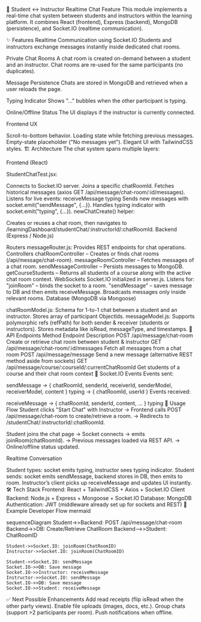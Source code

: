 💬 Student ↔ Instructor Realtime Chat Feature
This module implements a real-time chat system between students and instructors within the learning platform. It combines React (frontend), Express (backend), MongoDB (persistence), and Socket.IO (realtime communication).

✨ Features
Realtime Communication using Socket.IO
Students and instructors exchange messages instantly inside dedicated chat rooms.

Private Chat Rooms
A chat room is created on-demand between a student and an instructor. Chat rooms are re-used for the same participants (no duplicates).

Message Persistence
Chats are stored in MongoDB and retrieved when a user reloads the page.

Typing Indicator
Shows "..." bubbles when the other participant is typing.

Online/Offline Status
The UI displays if the instructor is currently connected.

Frontend UX

Scroll-to-bottom behavior.
Loading state while fetching previous messages.
Empty-state placeholder ("No messages yet").
Elegant UI with TailwindCSS styles.
🏗️ Architecture
The chat system spans multiple layers:

Frontend (React)

StudentChatTest.jsx:

Connects to Socket.IO server.
Joins a specific chatRoomId.
Fetches historical messages (axios GET /api/message/chat-room/:id/messages).
Listens for live events:
receiveMessage
typing
Sends new messages with socket.emit("sendMessage", {...}).
Handles typing indicator with socket.emit("typing", {...}).
newChatCreate() helper:

Creates or reuses a chat room, then navigates to /learningDashboard/studentChat/:instructorId/:chatRoomId.
Backend (Express / Node.js)

Routers
messageRouter.js: Provides REST endpoints for chat operations.
Controllers
chatRoomController – Creates or finds chat rooms (/api/message/chat-room).
messageRoomController – Fetches messages of a chat room.
sendMessageController – Persists messages to MongoDB.
getCourseStudents – Returns all students of a course along with the active chat room context.
WebSockets
Socket.IO initialized in server.js.
Listens for:
"joinRoom" – binds the socket to a room.
"sendMessage" – saves message to DB and then emits receiveMessage.
Broadcasts messages only inside relevant rooms.
Database (MongoDB via Mongoose)

chatRoomModel.js:
Schema for 1-to-1 chat between a student and an instructor.
Stores array of participant ObjectIds.
messageModel.js:
Supports polymorphic refs (refPath) for both sender & receiver (students or instructors).
Stores metadata like isRead, messageType, and timestamps.
📡 API Endpoints
Method	Endpoint	Description
POST	/api/message/chat-room	Create or retrieve chat room between student & instructor
GET	/api/message/chat-room/:id/messages	Fetch all messages from a chat room
POST	/api/message/message	Send a new message (alternative REST method aside from sockets)
GET	/api/message/course/:courseId/:currentChatRoomId	Get students of a course and their chat room context
🔌 Socket.IO Events
Events sent:

sendMessage → { chatRoomId, senderId, receiverId, senderModel, receiverModel, content }
typing → { chatRoomId, userId }
Events received:

receiveMessage → { chatRoomId, senderId, content, ... }
typing
🚀 Usage Flow
Student clicks "Start Chat" with Instructor
→ Frontend calls POST /api/message/chat-room to create/retrieve a room.
→ Redirects to /studentChat/:instructorId/:chatRoomId.

Student joins the chat page
→ Socket connects → emits joinRoom(chatRoomId).
→ Previous messages loaded via REST API.
→ Online/offline status updated.

Realtime Conversation

Student types: socket emits typing, instructor sees typing indicator.
Student sends: socket emits sendMessage, backend stores in DB, then emits to room.
Instructor’s client picks up receiveMessage and updates UI instantly.
🛠️ Tech Stack
Frontend: React + TailwindCSS + Axios + Socket.IO Client
Backend: Node.js + Express + Mongoose + Socket.IO
Database: MongoDB
Authentication: JWT (middleware already set up for sockets and REST)
📖 Example Developer Flow
mermaid

sequenceDiagram
    Student->>Backend: POST /api/message/chat-room
    Backend->>DB: Create/Retrieve ChatRoom
    Backend-->>Student: ChatRoomID

    Student->>Socket.IO: joinRoom(ChatRoomID)
    Instructor->>Socket.IO: joinRoom(ChatRoomID)

    Student->>Socket.IO: sendMessage
    Socket.IO->>DB: Save message
    Socket.IO->>Instructor: receiveMessage
    Instructor->>Socket.IO: sendMessage
    Socket.IO->>DB: Save message
    Socket.IO->>Student: receiveMessage
✅ Next Possible Enhancements
Add read receipts (flip isRead when the other party views).
Enable file uploads (images, docs, etc.).
Group chats (support >2 participants per room).
Push notifications when offline.
